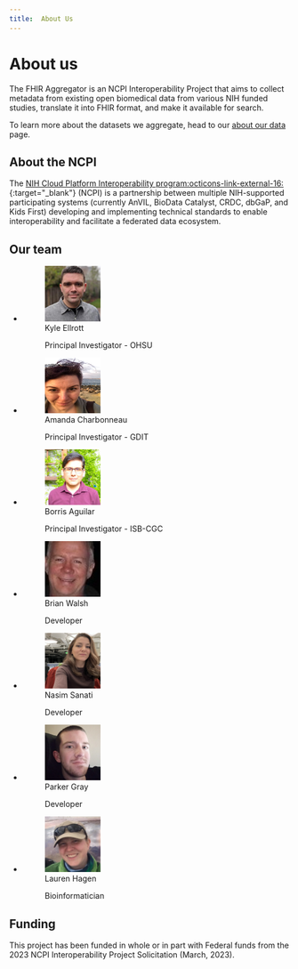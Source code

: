 ```yaml
---
title:  About Us
---
```



# About us

The FHIR Aggregator is an NCPI Interoperability Project that aims to collect metadata from existing open biomedical data from various NIH funded studies, translate it into FHIR format, and make it available for search. 

To learn more about the datasets we aggregate, head to our [about our data](./ourdata.md) page.



## About the NCPI

The [NIH Cloud Platform Interoperability program:octicons-link-external-16:](https://www.ncpi-acc.org/){:target="_blank"} (NCPI) is a partnership between multiple NIH-supported participating systems (currently AnVIL, BioData Catalyst, CRDC, dbGaP, and Kids First) developing and implementing technical standards to enable interoperability and facilitate a federated data ecosystem.




## Our team

<div class="grid cards" markdown>

-   <figure>
    <img src="../images/kyle.jpg" width="100" height="100"
         alt="Kyle Ellrott">
    <figcaption>Kyle Ellrott<p>Principal Investigator - OHSU</figcaption>
</figure>


-   <figure>
    <img src="../images/amanda.jpg" width="100" height="100"
         alt="Amanda Charbonneau">
    <figcaption>Amanda Charbonneau <p>Principal Investigator - GDIT</figcaption>
</figure>

-   <figure>
    <img src="../images/boris.png" width="100" height="100"
         alt="Borris Aguilar">
    <figcaption>Borris Aguilar<p>Principal Investigator - ISB-CGC</figcaption>
</figure>

-   <figure>
    <img src="../images/bwalsh.jpeg" width="100" height="100"
         alt="Brian Walsh">
    <figcaption>Brian Walsh <p>Developer</figcaption>
</figure>

-   <figure>
    <img src="../images/nasim.jpg" width="100" height="100"
         alt="Nasim Sanati">
    <figcaption>Nasim Sanati <p>Developer</figcaption>
</figure>

-   <figure>
    <img src="../images/parker.png" width="100" height="100"
         alt="Parker Gray">
    <figcaption>Parker Gray <p>Developer</figcaption>
</figure>

-   <figure>
    <img src="../images/lauren.png" width="100" height="100"
         alt="Lauren Hagen">
    <figcaption>Lauren Hagen <p>Bioinformatician</figcaption>
</figure>


</div>


## Funding

This project has been funded in whole or in part with Federal funds from the 2023 NCPI Interoperability Project Solicitation (March, 2023).
